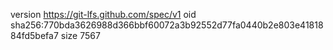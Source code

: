 version https://git-lfs.github.com/spec/v1
oid sha256:770bda3626988d366bbf60072a3b92552d77fa0440b2e803e4181884fd5befa7
size 7567
